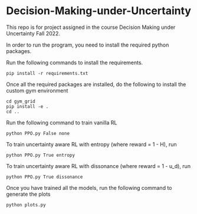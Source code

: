 # Decision-Making-under-Uncertainty
This repo is for project assigned in the course Decision Making under Uncertainty Fall 2022.

In order to run the program, you need to install the required python packages. 

Run the following commands to install the requirements.
```
pip install -r requirements.txt
```

Once all the required packages are installed, do the following to install the custom gym environment

```
cd gym_grid
pip install -e .
cd ..
```

Run the following command to train
vanilla RL

```
python PPO.py False none
```

To train uncertainty aware RL with entropy (where reward = 1 - H), run

```
python PPO.py True entropy
```

To train uncertainty aware RL with dissonance (where reward = 1 - u_d), run

```
python PPO.py True dissonance
```

Once you have trained all the models, run the following command to generate the 
plots

```
python plots.py
```